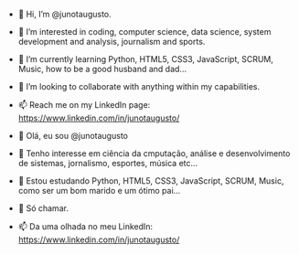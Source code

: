 - 👋 Hi, I’m @junotaugusto.
- 👀 I’m interested in coding, computer science, data science, system development and analysis, journalism and sports.
- 🌱 I’m currently learning Python, HTML5, CSS3, JavaScript, SCRUM, Music, how to be a good husband and dad...
- 💞️ I’m looking to collaborate with anything within my capabilities.
- 📫 Reach me on my LinkedIn page: https://www.linkedin.com/in/junotaugusto/

- 👋 Olá, eu sou @junotaugusto
- 👀 Tenho interesse em ciência da cmputação, análise e desenvolvimento de sistemas, jornalismo, esportes, música etc...
- 🌱 Estou estudando Python, HTML5, CSS3, JavaScript, SCRUM, Music, como ser um bom marido e um ótimo pai...
- 💞️ Só chamar.
- 📫 Da uma olhada no meu LinkedIn: https://www.linkedin.com/in/junotaugusto/

<!---
junotaugusto/junotaugusto is a ✨ special ✨ repository because its `README.md` (this file) appears on your GitHub profile.
You can click the Preview link to take a look at your changes.
--->
